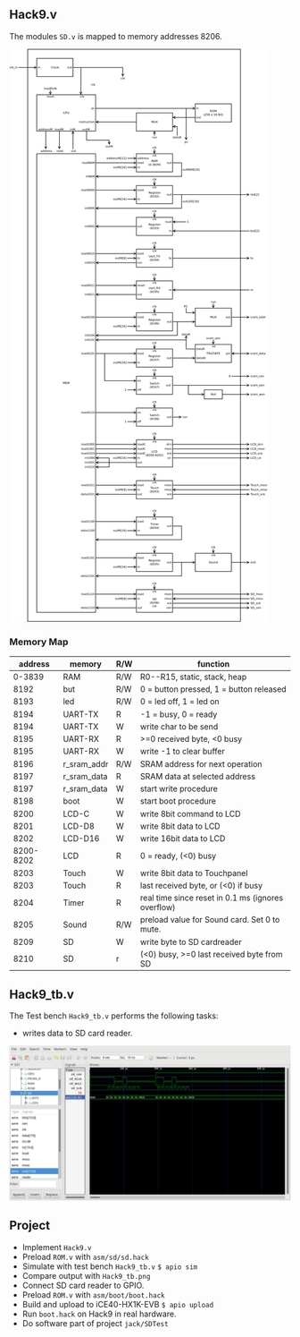 ## Hack9.v

The modules `SD.v` is mapped to memory addresses 8206.

![](Hack9.png)

### Memory Map

 |address | memory|R/W|function|
 |-|-|-|-|
 |0-3839  | RAM|R/W|R0--R15, static, stack, heap|
 | 8192    | but|R/W|0 = button pressed, 1 = button released|
 | 8193    | led|R/W|0 = led off, 1 = led on|
 | 8194    | UART-TX|R|-1 = busy, 0 = ready|
 | 8194    | UART-TX|W|write char to be send|
 | 8195    | UART-RX|R|>=0 received byte, <0 busy|
 | 8195    | UART-RX|W|write -1 to clear buffer|
 |8196|r_sram_addr|R/W|SRAM address for next operation|
 |8197|r_sram_data|R|SRAM data at selected address|
 |8197|r_sram_data|W|start write procedure|
 |8198|boot|W|start boot procedure|
 |8200|LCD-C|W|write 8bit command to LCD|
 |8201|LCD-D8|W|write 8bit data to LCD|
 |8202|LCD-D16|W|write 16bit data to LCD|
 |8200-8202|LCD|R|0 = ready, (<0) busy|
 |8203|Touch|W|write 8bit data to Touchpanel|
 |8203|Touch|R|last received byte, or (<0) if busy|
 |8204|Timer|R|real time since reset in 0.1 ms (ignores overflow)|
 |8205|Sound|R/W|preload value for Sound card. Set 0 to mute.|
 |8209|SD|W|write byte to SD cardreader|
 |8210|SD|r|(<0) busy, >=0 last received byte from SD|


## Hack9_tb.v
The Test bench `Hack9_tb.v` performs the following tasks:
* writes data to SD card reader.

![](Hack9_tb.png)

## Project

* Implement `Hack9.v`
* Preload `ROM.v` with `asm/sd/sd.hack`
* Simulate with test bench `Hack9_tb.v`
`$ apio sim`
* Compare output with `Hack9_tb.png`
* Connect SD card reader to GPIO.
* Preload `ROM.v` with `asm/boot/boot.hack`
* Build and upload to iCE40-HX1K-EVB
 `$ apio upload`
* Run `boot.hack` on Hack9 in real hardware.
* Do software part of project `jack/SDTest`
